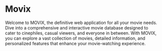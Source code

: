 # Movix
Welcome to MOVIX, the definitive web application for all your movie needs. Dive into a comprehensive and interactive movie database designed to cater to cinephiles, casual viewers, and everyone in between. With MOVIX, you can explore a vast collection of movies, detailed information, and personalized features that enhance your movie-watching experience.
